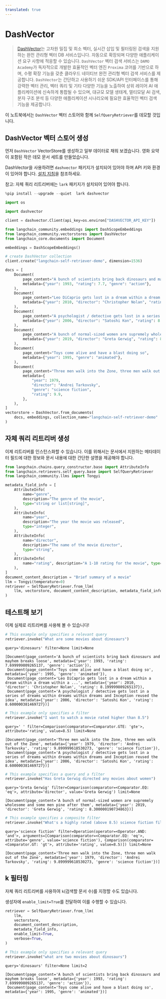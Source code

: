 ```yaml
---
translated: true
---
```


# DashVector

> [DashVector](https://help.aliyun.com/document_detail/2510225.html)는 고차원 밀집 및 희소 벡터, 실시간 삽입 및 필터링된 검색을 지원하는 완전 관리형 벡터 DB 서비스입니다. 자동으로 확장되며 다양한 애플리케이션 요구 사항에 적응할 수 있습니다.
> `DashVector` 벡터 검색 서비스는 `DAMO Academy`가 독자적으로 개발한 효율적인 벡터 엔진 `Proxima` 코어를 기반으로 하며, 수평 확장 기능을 갖춘 클라우드 네이티브 완전 관리형 벡터 검색 서비스를 제공합니다.
> `DashVector`는 간단하고 사용하기 쉬운 SDK/API 인터페이스를 통해 강력한 벡터 관리, 벡터 쿼리 및 기타 다양한 기능을 노출하여 상위 레이어 AI 애플리케이션에 신속하게 통합될 수 있으며, 대규모 모델 생태계, 멀티모달 AI 검색, 분자 구조 분석 등 다양한 애플리케이션 시나리오에 필요한 효율적인 벡터 검색 기능을 제공합니다.

이 노트북에서는 `DashVector` 벡터 스토어와 함께 `SelfQueryRetriever`를 데모할 것입니다.

## DashVector 벡터 스토어 생성

먼저 `DashVector` VectorStore를 생성하고 일부 데이터로 채워 보겠습니다. 영화 요약이 포함된 작은 데모 문서 세트를 만들었습니다.

DashVector을 사용하려면 `dashvector` 패키지가 설치되어 있어야 하며 API 키와 환경이 있어야 합니다. [설치 지침](https://help.aliyun.com/document_detail/2510223.html)을 참조하세요.

참고: 자체 쿼리 리트리버에는 `lark` 패키지가 설치되어 있어야 합니다.

```python
%pip install --upgrade --quiet  lark dashvector
```

```python
import os

import dashvector

client = dashvector.Client(api_key=os.environ["DASHVECTOR_API_KEY"])
```

```python
from langchain_community.embeddings import DashScopeEmbeddings
from langchain_community.vectorstores import DashVector
from langchain_core.documents import Document

embeddings = DashScopeEmbeddings()

# create DashVector collection
client.create("langchain-self-retriever-demo", dimension=1536)
```

```python
docs = [
    Document(
        page_content="A bunch of scientists bring back dinosaurs and mayhem breaks loose",
        metadata={"year": 1993, "rating": 7.7, "genre": "action"},
    ),
    Document(
        page_content="Leo DiCaprio gets lost in a dream within a dream within a dream within a ...",
        metadata={"year": 2010, "director": "Christopher Nolan", "rating": 8.2},
    ),
    Document(
        page_content="A psychologist / detective gets lost in a series of dreams within dreams within dreams and Inception reused the idea",
        metadata={"year": 2006, "director": "Satoshi Kon", "rating": 8.6},
    ),
    Document(
        page_content="A bunch of normal-sized women are supremely wholesome and some men pine after them",
        metadata={"year": 2019, "director": "Greta Gerwig", "rating": 8.3},
    ),
    Document(
        page_content="Toys come alive and have a blast doing so",
        metadata={"year": 1995, "genre": "animated"},
    ),
    Document(
        page_content="Three men walk into the Zone, three men walk out of the Zone",
        metadata={
            "year": 1979,
            "director": "Andrei Tarkovsky",
            "genre": "science fiction",
            "rating": 9.9,
        },
    ),
]
vectorstore = DashVector.from_documents(
    docs, embeddings, collection_name="langchain-self-retriever-demo"
)
```

## 자체 쿼리 리트리버 생성

이제 리트리버를 인스턴스화할 수 있습니다. 이를 위해서는 문서에서 지원하는 메타데이터 필드에 대한 정보와 문서 내용에 대한 간단한 설명을 제공해야 합니다.

```python
from langchain.chains.query_constructor.base import AttributeInfo
from langchain.retrievers.self_query.base import SelfQueryRetriever
from langchain_community.llms import Tongyi

metadata_field_info = [
    AttributeInfo(
        name="genre",
        description="The genre of the movie",
        type="string or list[string]",
    ),
    AttributeInfo(
        name="year",
        description="The year the movie was released",
        type="integer",
    ),
    AttributeInfo(
        name="director",
        description="The name of the movie director",
        type="string",
    ),
    AttributeInfo(
        name="rating", description="A 1-10 rating for the movie", type="float"
    ),
]
document_content_description = "Brief summary of a movie"
llm = Tongyi(temperature=0)
retriever = SelfQueryRetriever.from_llm(
    llm, vectorstore, document_content_description, metadata_field_info, verbose=True
)
```

## 테스트해 보기

이제 실제로 리트리버를 사용해 볼 수 있습니다!

```python
# This example only specifies a relevant query
retriever.invoke("What are some movies about dinosaurs")
```

```output
query='dinosaurs' filter=None limit=None
```

```output
[Document(page_content='A bunch of scientists bring back dinosaurs and mayhem breaks loose', metadata={'year': 1993, 'rating': 7.699999809265137, 'genre': 'action'}),
 Document(page_content='Toys come alive and have a blast doing so', metadata={'year': 1995, 'genre': 'animated'}),
 Document(page_content='Leo DiCaprio gets lost in a dream within a dream within a dream within a ...', metadata={'year': 2010, 'director': 'Christopher Nolan', 'rating': 8.199999809265137}),
 Document(page_content='A psychologist / detective gets lost in a series of dreams within dreams within dreams and Inception reused the idea', metadata={'year': 2006, 'director': 'Satoshi Kon', 'rating': 8.600000381469727})]
```

```python
# This example only specifies a filter
retriever.invoke("I want to watch a movie rated higher than 8.5")
```

```output
query=' ' filter=Comparison(comparator=<Comparator.GTE: 'gte'>, attribute='rating', value=8.5) limit=None
```

```output
[Document(page_content='Three men walk into the Zone, three men walk out of the Zone', metadata={'year': 1979, 'director': 'Andrei Tarkovsky', 'rating': 9.899999618530273, 'genre': 'science fiction'}),
 Document(page_content='A psychologist / detective gets lost in a series of dreams within dreams within dreams and Inception reused the idea', metadata={'year': 2006, 'director': 'Satoshi Kon', 'rating': 8.600000381469727})]
```

```python
# This example specifies a query and a filter
retriever.invoke("Has Greta Gerwig directed any movies about women")
```

```output
query='Greta Gerwig' filter=Comparison(comparator=<Comparator.EQ: 'eq'>, attribute='director', value='Greta Gerwig') limit=None
```

```output
[Document(page_content='A bunch of normal-sized women are supremely wholesome and some men pine after them', metadata={'year': 2019, 'director': 'Greta Gerwig', 'rating': 8.300000190734863})]
```

```python
# This example specifies a composite filter
retriever.invoke("What's a highly rated (above 8.5) science fiction film?")
```

```output
query='science fiction' filter=Operation(operator=<Operator.AND: 'and'>, arguments=[Comparison(comparator=<Comparator.EQ: 'eq'>, attribute='genre', value='science fiction'), Comparison(comparator=<Comparator.GT: 'gt'>, attribute='rating', value=8.5)]) limit=None
```

```output
[Document(page_content='Three men walk into the Zone, three men walk out of the Zone', metadata={'year': 1979, 'director': 'Andrei Tarkovsky', 'rating': 9.899999618530273, 'genre': 'science fiction'})]
```

## k 필터링

자체 쿼리 리트리버를 사용하여 `k`(검색할 문서 수)를 지정할 수도 있습니다.

생성자에 `enable_limit=True`를 전달하여 이를 수행할 수 있습니다.

```python
retriever = SelfQueryRetriever.from_llm(
    llm,
    vectorstore,
    document_content_description,
    metadata_field_info,
    enable_limit=True,
    verbose=True,
)
```

```python
# This example only specifies a relevant query
retriever.invoke("what are two movies about dinosaurs")
```

```output
query='dinosaurs' filter=None limit=2
```

```output
[Document(page_content='A bunch of scientists bring back dinosaurs and mayhem breaks loose', metadata={'year': 1993, 'rating': 7.699999809265137, 'genre': 'action'}),
 Document(page_content='Toys come alive and have a blast doing so', metadata={'year': 1995, 'genre': 'animated'})]
```

